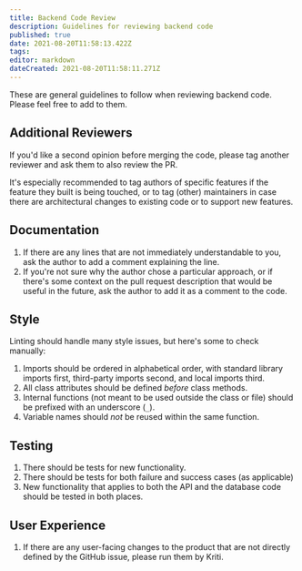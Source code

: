 ```yaml
---
title: Backend Code Review
description: Guidelines for reviewing backend code
published: true
date: 2021-08-20T11:58:13.422Z
tags: 
editor: markdown
dateCreated: 2021-08-20T11:58:11.271Z
---
```


These are general guidelines to follow when reviewing backend code. Please feel free to add to them.

## Additional Reviewers
If you'd like a second opinion before merging the code, please tag another reviewer and ask them to also review the PR.

It's especially recommended to tag authors of specific features if the feature they built is being touched, or to tag (other) maintainers in case there are architectural changes to existing code or to support new features.

## Documentation
1. If there are any lines that are not immediately understandable to you, ask the author to add a comment explaining the line.
1. If you're not sure why the author chose a particular approach, or if there's some context on the pull request description that would be useful in the future, ask the author to add it as a comment to the code.

## Style
Linting should handle many style issues, but here's some to check manually:

1. Imports should be ordered in alphabetical order, with standard library imports first, third-party imports second, and local imports third.
1. All class attributes should be defined _before_ class methods.
1. Internal functions (not meant to be used outside the class or file) should be prefixed with an underscore (`_`).
1. Variable names should _not_ be reused within the same function.

## Testing
1. There should be tests for new functionality.
1. There should be tests for both failure and success cases (as applicable)
1. New functionality that applies to both the API and the database code should be tested in both places.

## User Experience
1. If there are any user-facing changes to the product that are not directly defined by the GitHub issue, please run them by Kriti.